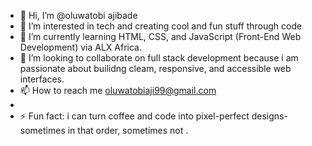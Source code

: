 - 👋 Hi, I’m @oluwatobi ajibade 
- 👀 I’m interested in tech and creating cool and fun stuff through code
- 🌱 I’m currently learning  HTML, CSS, and JavaScript (Front-End Web Development) via ALX Africa.
- 💞️ I’m looking to collaborate on full stack development because i am passionate about builidng cleam, responsive, and accessible web interfaces. 
- 📫 How to reach me oluwatobiaji99@gmail.com
- 
- ⚡ Fun fact: i can turn coffee and code into pixel-perfect designs- sometimes in that order, sometimes not .

<!---
oluwatbt001/oluwatbt001 is a ✨ special ✨ repository because its `README.md` (this file) appears on your GitHub profile.
You can click the Preview link to take a look at your changes.
--->
